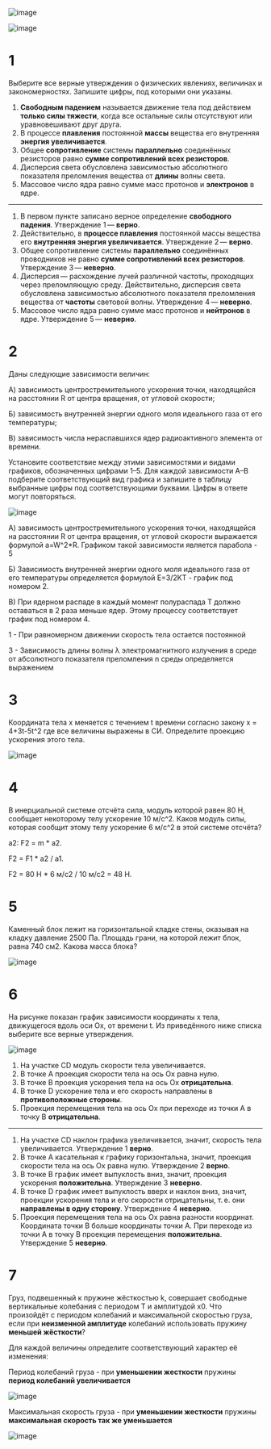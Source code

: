 ![image](https://user-images.githubusercontent.com/70198995/161905302-98eb300f-6a45-40cd-9e53-b971ea9ef66b.png)

![image](https://user-images.githubusercontent.com/70198995/161905355-c805ec3e-3f4c-4f72-8e38-d23a7e296075.png)

# 1 
Выберите все верные утверждения о физических явлениях, величинах и закономерностях. Запишите цифры, под которыми они указаны.
1) **Свободным падением** называется движение тела под действием **только силы тяжести**, когда все остальные силы отсутствуют или уравновешивают друг друга.
2) В процессе **плавления** постоянной **массы** вещества его внутренняя **энергия увеличивается**.
3) Общее **сопротивление** системы **параллельно** соединённых резисторов равно **сумме сопротивлений всех резисторов**.
4) Дисперсия света обусловлена зависимостью абсолютного показателя преломления вещества от **длины** волны света.
5) Массовое число ядра равно сумме масс протонов и **электронов** в ядре.
-----
1) В первом пункте записано верное определение **свободного падения**. Утверждение 1 — **верно**.
2) Действительно, в **процессе плавления** постоянной массы вещества его **внутренняя энергия увеличивается**. Утверждение 2 — **верно**.
3) Общее сопротивление системы **параллельно** соединённых проводников не равно **сумме сопротивлений всех резисторов**. Утверждение 3 — **неверно**.
4) Дисперсия — расхождение лучей различной частоты, проходящих через преломляющую среду. Действительно, дисперсия света обусловлена зависимостью абсолютного показателя преломления вещества от **частоты** световой волны. Утверждение 4 — **неверно**.
5) Массовое число ядра равно сумме масс протонов и **нейтронов** в ядре. Утверждение 5 — **неверно**.

# 2
Даны следующие зависимости величин:

А)	зависимость центростремительного ускорения точки, находящейся на расстоянии R от центра вращения, от угловой  скорости;

Б)	зависимость внутренней энергии одного моля идеального газа от его температуры;

В)	зависимость числа нераспавшихся ядер радиоактивного элемента от времени.

Установите соответствие между этими зависимостями и видами графиков, обозначенных цифрами 1–5. Для каждой зависимости А–В подберите соответствующий вид графика и запишите в таблицу выбранные цифры под соответствующими буквами. Цифры в ответе могут повторяться.

![image](https://user-images.githubusercontent.com/70198995/161905516-5b689a89-030b-4da6-a666-97d98dfcc307.png)

А) зависимость центростремительного ускорения точки, находящейся на расстоянии R от центра вращения, от угловой скорости выражается формулой a=W^2*R. Графиком такой зависимости является парабола - 5

Б) Зависимость внутренней энергии одного моля идеального газа от его температуры определяется формулой E=3/2KT - график под номером 2.

B) При ядерном распаде в каждый момент полураспада T должно оставаться в 2 раза меньше ядер. Этому процессу соответствует график под номером 4.

1 - При равномерном движении скорость тела остается постоянной

3 - Зависимость длины волны λ электромагнитного излучения в среде от абсолютного показателя преломления n среды определяется выражением

# 3
Координата тела x меняется с течением t времени согласно закону  x = 4+3t-5t^2 где все величины выражены в СИ. Определите проекцию ускорения этого тела.

![image](https://user-images.githubusercontent.com/70198995/161908051-17b84083-3ae1-4e7f-baad-60221fa9d8db.png)

# 4
В инерциальной системе отсчёта сила, модуль которой равен 80 Н, сообщает некоторому телу ускорение 10 м/с^2. Каков модуль силы, которая сообщит этому телу ускорение 6 м/с^2 в этой системе отсчёта?

а2: F2 = m * a2.

F2 = F1 * a2 / а1.

F2 = 80 Н * 6 м/с2 / 10 м/с2 = 48 Н.

# 5
Каменный блок лежит на горизонтальной кладке стены, оказывая на кладку давление 2500 Па. Площадь грани, на которой лежит блок, равна 740 см2. Какова масса блока?

![image](https://user-images.githubusercontent.com/70198995/161909074-ea2b0e5e-2e78-47f0-b7ba-fbe30a3979aa.png)

# 6
На рисунке показан график зависимости координаты х тела, движущегося вдоль оси Ох, от времени t. Из приведённого ниже списка выберите все верные утверждения.

![image](https://user-images.githubusercontent.com/70198995/161909144-00025b9b-8d80-44fe-a3c0-52c5ea9f827b.png)

1) На участке CD модуль скорости тела увеличивается.
2) В точке A проекция скорости тела на ось Ox равна нулю.
3) В точке B проекция ускорения тела на ось Ox **отрицательна**.
4) В точке D ускорение тела и его скорость направлены в **противоположные стороны**.
5) Проекция перемещения тела на ось Ox при переходе из точки A в точку B **отрицательна**.
-------------
1) На участке CD наклон графика увеличивается, значит, скорость тела увеличивается. Утверждение 1 **верно**.
2) В точке A касательная к графику горизонтальна, значит, проекция скорости тела на ось Ox равна нулю. Утверждение 2 **верно**.
3) В точке B график имеет выпуклость вниз, значит, проекция ускорения **положительна**. Утверждение 3 **неверно**.
4) В точке D график имеет выпуклость вверх и наклон вниз, значит, проекции ускорения тела и его скорости отрицательны, т. е. они **направлены в одну сторону**. Утверждение 4 **неверно**.
5) Проекция перемещения тела на ось Ox равна разности координат. Координата точки B больше координаты точки A. При переходе из точки A в точку B проекция перемещения **положительна**. Утверждение 5 **неверно**.

# 7
Груз, подвешенный к пружине жёсткостью k, совершает свободные вертикальные колебания с периодом T и амплитудой x0. Что произойдёт с периодом колебаний и максимальной скоростью груза, если при **неизменной амплитуде** колебаний использовать пружину **меньшей жёсткости**?

Для каждой величины определите соответствующий характер её изменения: 

Период колебаний груза - при **уменьшении жесткости** пружины **период колебаний увеличивается**

![image](https://user-images.githubusercontent.com/70198995/161910186-ae6fba88-9a76-4715-b93b-5d7257b1c99a.png)

Максимальная скорость груза - при **уменьшении жесткости** пружины **максимальная скорость так же уменьшается**

![image](https://user-images.githubusercontent.com/70198995/161910084-b73331b0-6e97-48e9-af09-d913f337d46b.png)
